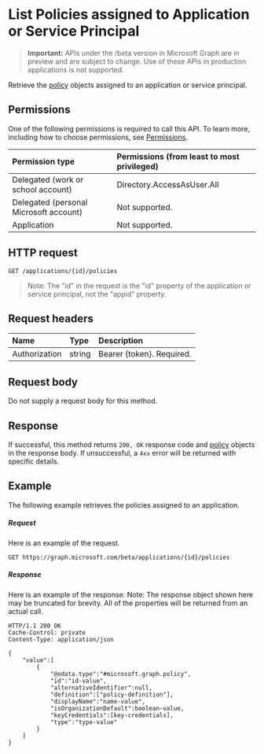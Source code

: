 # List Policies assigned to Application or Service Principal

> **Important:** APIs under the /beta version in Microsoft Graph are in preview and are subject to change. Use of these APIs in production applications is not supported.

Retrieve the [policy](../resources/policy.md) objects assigned to an application or service principal.

## Permissions
One of the following permissions is required to call this API. To learn more, including how to choose permissions, see [Permissions](../../../concepts/permissions_reference.md).

|Permission type      | Permissions (from least to most privileged)              |
|:--------------------|:---------------------------------------------------------|
|Delegated (work or school account) | Directory.AccessAsUser.All    |
|Delegated (personal Microsoft account) | Not supported.    |
|Application | Not supported. |

## HTTP request
<!-- { "blockType": "ignored" } -->
```http
GET /applications/{id}/policies
```

> Note: The "id" in the request is the "id" property of the application or service principal, not the "appid" property.

## Request headers
| Name       | Type | Description|
|:---------------|:--------|:----------|
| Authorization  | string  | Bearer {token}. Required. |

## Request body
Do not supply a request body for this method.

## Response

If successful, this method returns `200, OK` response code and [policy](../resources/policy.md) objects in the response body. If unsuccessful, a `4xx` error will be returned with specific details.

## Example
The following example retrieves the policies assigned to an application.

##### Request
Here is an example of the request.

```http
GET https://graph.microsoft.com/beta/applications/{id}/policies
```

##### Response
Here is an example of the response. Note: The response object shown here may be truncated for brevity. All of the properties will be returned from an actual call.

```http
HTTP/1.1 200 OK
Cache-Control: private
Content-Type: application/json

{
	"value":[
		{
			"@odata.type":"#microsoft.graph.policy",
			"id":"id-value",
			"alternativeIdentifier":null,
			"definition":["policy-definition"],
			"displayName":"name-value",
			"isOrganizationDefault":boolean-value,
			"keyCredentials":[key-credentials],
			"type":"type-value"
		}
	]
}
```
